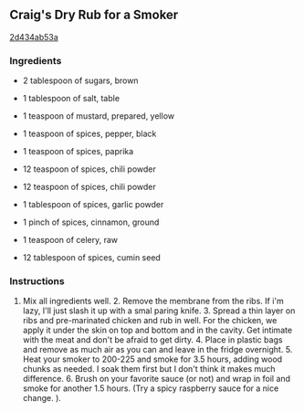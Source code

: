 ## Craig's Dry Rub for a Smoker

[2d434ab53a](http://www.food.com/recipe/craigs-dry-rub-for-a-smoker-439145)

### Ingredients

 - 2 tablespoon of sugars, brown

 - 1 tablespoon of salt, table

 - 1 teaspoon of mustard, prepared, yellow

 - 1 teaspoon of spices, pepper, black

 - 1 teaspoon of spices, paprika

 - 12 teaspoon of spices, chili powder

 - 12 teaspoon of spices, chili powder

 - 1 tablespoon of spices, garlic powder

 - 1 pinch of spices, cinnamon, ground

 - 1 teaspoon of celery, raw

 - 12 tablespoon of spices, cumin seed

### Instructions

1. Mix all ingredients well. 2. Remove the membrane from the ribs. If i'm lazy, I'll just slash it up with a smal paring knife. 3. Spread a thin layer on ribs and pre-marinated chicken and rub in well. For the chicken, we apply it under the skin on top and bottom and in the cavity. Get intimate with the meat and don't be afraid to get dirty. 4. Place in plastic bags and remove as much air as you can and leave in the fridge overnight. 5. Heat your smoker to 200-225 and smoke for 3.5 hours, adding wood chunks as needed. I soak them first but I don't think it makes much difference. 6. Brush on your favorite sauce (or not) and wrap in foil and smoke for another 1.5 hours. (Try a spicy raspberry sauce for a nice change. ).